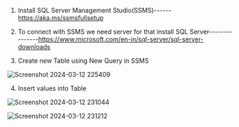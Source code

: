 1. Install SQL Server Management Studio(SSMS)------https://aka.ms/ssmsfullsetup
   
2. To connect with SSMS we need server for that install SQL Server---------------https://www.microsoft.com/en-in/sql-server/sql-server-downloads

3. Create new Table using New Query in SSMS

![Screenshot 2024-03-12 225409](https://github.com/Nikita-15-ab/Data_Analytics/assets/126350305/9517e4db-fda7-4d30-884c-f772dd164b93)

4. Insert values into Table

![Screenshot 2024-03-12 231044](https://github.com/Nikita-15-ab/Data_Analytics/assets/126350305/0ccbe8ee-c50b-411b-ab03-a74c75c9ffe0)

![Screenshot 2024-03-12 231212](https://github.com/Nikita-15-ab/Data_Analytics/assets/126350305/10605be1-a269-4e96-bbe5-11b01e04a554)



   
